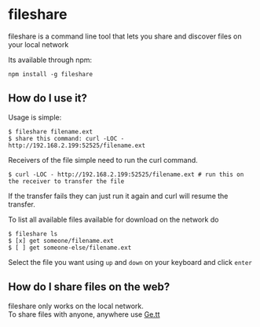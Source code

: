 # fileshare

fileshare is a command line tool that lets you share and discover files on your local network

Its available through npm:

	npm install -g fileshare

## How do I use it?

Usage is simple:

	$ fileshare filename.ext
	$ share this command: curl -LOC - http://192.168.2.199:52525/filename.ext

Receivers of the file simple need to run the curl command.  

	$ curl -LOC - http://192.168.2.199:52525/filename.ext # run this on the receiver to transfer the file	

If the transfer fails they can just run it again and curl will resume the transfer.

To list all available files available for download on the network do

	$ fileshare ls
	$ [x] get someone/filename.ext
	$ [ ] get someone-else/filename.ext

Select the file you want using `up` and `down` on your keyboard and click `enter`

## How do I share files on the web?

fileshare only works on the local network.  
To share files with anyone, anywhere use [Ge.tt](http://ge.tt/)
